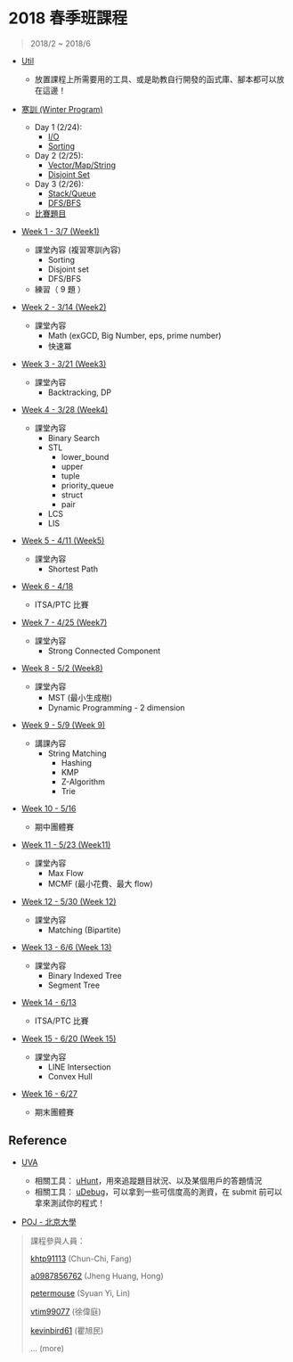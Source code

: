 # 2018 春季班課程

> 2018/2 ~ 2018/6

* [Util](Util/)
    * 放置課程上所需要用的工具、或是助教自行開發的函式庫、腳本都可以放在這邊！

* [寒訓 (Winter Program)](Winter_program/)
    * Day 1 (2/24):
        * [I/O](Winter_program/Basic_IO)
        * [Sorting](Winter_program/Sorting)
    * Day 2 (2/25):
        * [Vector/Map/String](Winter_program/Vector_Map_String)
        * [Disjoint Set](Winter_program/Disjoint_set)
    * Day 3 (2/26):
        * [Stack/Queue](Winter_program/Stack_Queue)
        * [DFS/BFS](Winter_program/DFS_BFS)
    * [比賽題目](Winter_program/Competition)

* [Week 1 - 3/7 (Week1)](Week1)
    * 課堂內容 (複習寒訓內容)
        * Sorting
        * Disjoint set
        * DFS/BFS
    * 練習（ 9 題 ）

* [Week 2 - 3/14 (Week2)](Week2)
    * 課堂內容
        * Math (exGCD, Big Number, eps, prime number)
        * 快速冪

* [Week 3 - 3/21 (Week3)]()
    * 課堂內容
        * Backtracking, DP

* [Week 4 - 3/28 (Week4)]()
    * 課堂內容
        * Binary Search
        * STL
            * lower_bound
            * upper
            * tuple
            * priority_queue
            * struct
            * pair
        * LCS
        * LIS

* [Week 5 - 4/11 (Week5)]()
    * 課堂內容
        * Shortest Path

* [Week 6 - 4/18]()
    * ITSA/PTC 比賽

* [Week 7 - 4/25 (Week7)]()
    * 課堂內容
        * Strong Connected Component

* [Week 8 - 5/2 (Week8)]()
    * 課堂內容
        * MST (最小生成樹)
        * Dynamic Programming - 2 dimension

* [Week 9 - 5/9 (Week 9)]()
    * 講課內容
        * String Matching
            * Hashing
            * KMP
            * Z-Algorithm
            * Trie

* [Week 10 - 5/16]()
    * 期中團體賽

* [Week 11 - 5/23 (Week11)]()
    * 課堂內容
        * Max Flow
        * MCMF (最小花費、最大 flow)

* [Week 12 - 5/30 (Week 12)]()
    * 課堂內容
        * Matching (Bipartite)

* [Week 13 - 6/6 (Week 13)]()
    * 課堂內容
        * Binary Indexed Tree
        * Segment Tree

* [Week 14 - 6/13]()
    * ITSA/PTC 比賽

* [Week 15 - 6/20 (Week 15)]()
    * 課堂內容
        * LINE Intersection
        * Convex Hull

* [Week 16 - 6/27]()
    * 期末團體賽

## Reference

* [UVA](https://uva.onlinejudge.org/)
    * 相關工具： [uHunt](https://uhunt.onlinejudge.org/)，用來追蹤題目狀況、以及某個用戶的答題情況
    * 相關工具： [uDebug](https://www.udebug.com/)，可以拿到一些可信度高的測資，在 submit 前可以拿來測試你的程式！

* [POJ - 北京大學](http://poj.org/)

> 課程參與人員：
> 
> [khtp91113](khtp91113@gmail.com) (Chun-Chi, Fang)
> 
> [a0987856762](a0987856762@gmail.com) (Jheng Huang, Hong)
>
> [petermouse](petermouselin@gmail.com) (Syuan Yi, Lin)
>
> [vtim99077](vtim99077@gmail.com) (徐偉庭)
>
> [kevinbird61](https://github.com/kevinbird61) (瞿旭民)
> 
> ... (more)